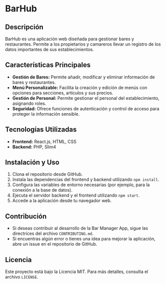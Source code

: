 # BarHub

## Descripción
BarHub es una aplicación web diseñada para gestionar bares y restaurantes. Permite a los propietarios y camareros llevar un registro de los datos importantes de sus establecimientos.

## Características Principales
- **Gestión de Bares:** Permite añadir, modificar y eliminar información de bares y restaurantes.
- **Menú Personalizable:** Facilita la creación y edición de menús con opciones para secciones, articulos y sus precios.
- **Gestión de Personal:** Permite gestionar el personal del establecimiento, asignando roles.
- **Seguridad:** Ofrece funciones de autenticación y control de acceso para proteger la información sensible.

## Tecnologías Utilizadas
- **Frontend:** React.js, HTML, CSS
- **Backend:** PHP, Slim4


## Instalación y Uso
1. Clona el repositorio desde GitHub.
2. Instala las dependencias del frontend y backend utilizando `npm install`.
3. Configura las variables de entorno necesarias (por ejemplo, para la conexión a la base de datos).
4. Ejecuta el servidor backend y el frontend utilizando `npm start`.
5. Accede a la aplicación desde tu navegador web.

## Contribución
- Si deseas contribuir al desarrollo de la Bar Manager App, sigue las directrices del archivo `CONTRIBUTING.md`.
- Si encuentras algún error o tienes una idea para mejorar la aplicación, abre un issue en el repositorio de GitHub.

## Licencia
Este proyecto está bajo la Licencia MIT. Para más detalles, consulta el archivo `LICENSE`.
